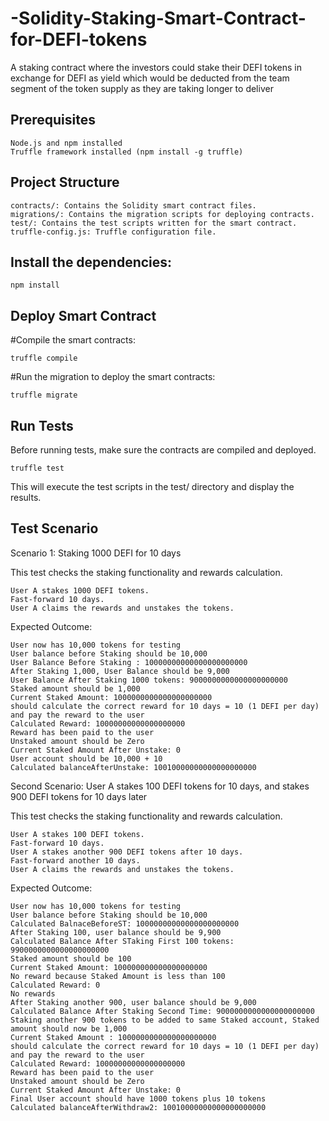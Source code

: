 # -Solidity-Staking-Smart-Contract-for-DEFI-tokens
A staking contract where the investors could stake their DEFI tokens in exchange for DEFI as yield which would be deducted from the team segment of the token supply as they are taking longer to deliver
## Prerequisites

    Node.js and npm installed
    Truffle framework installed (npm install -g truffle)

## Project Structure

    contracts/: Contains the Solidity smart contract files.
    migrations/: Contains the migration scripts for deploying contracts.
    test/: Contains the test scripts written for the smart contract.
    truffle-config.js: Truffle configuration file.


## Install the dependencies:

    npm install

## Deploy Smart Contract

#Compile the smart contracts:

    truffle compile

#Run the migration to deploy the smart contracts:

    truffle migrate

## Run Tests

Before running tests, make sure the contracts are compiled and deployed.

    truffle test

This will execute the test scripts in the test/ directory and display the results.

## Test Scenario

Scenario 1: Staking 1000 DEFI for 10 days

This test checks the staking functionality and rewards calculation.

    User A stakes 1000 DEFI tokens.
    Fast-forward 10 days.
    User A claims the rewards and unstakes the tokens.

Expected Outcome:

    User now has 10,000 tokens for testing
    User balance before Staking should be 10,000
    User Balance Before Staking : 10000000000000000000000
    After Staking 1,000, User Balance should be 9,000
    User Balance After Staking 1000 tokens: 9000000000000000000000
    Staked amount should be 1,000
    Current Staked Amount: 1000000000000000000000
    should calculate the correct reward for 10 days = 10 (1 DEFI per day) and pay the reward to the user
    Calculated Reward: 10000000000000000000
    Reward has been paid to the user
    Unstaked amount should be Zero
    Current Staked Amount After Unstake: 0
    User account should be 10,000 + 10
    Calculated balanceAfterUnstake: 10010000000000000000000


Second Scenario: User A stakes 100 DEFI tokens for 10 days, and stakes 900 DEFI tokens for 10 days later

This test checks the staking functionality and rewards calculation.

    User A stakes 100 DEFI tokens.
    Fast-forward 10 days.
    User A stakes another 900 DEFI tokens after 10 days.
    Fast-forward another 10 days.
    User A claims the rewards and unstakes the tokens.

Expected Outcome:

    User now has 10,000 tokens for testing
    User balance before Staking should be 10,000
    Calculated BalnaceBeforeST: 10000000000000000000000
    After Staking 100, user balance should be 9,900
    Calculated Balance After STaking First 100 tokens: 9900000000000000000000
    Staked amount should be 100
    Current Staked Amount: 100000000000000000000
    No reward because Staked Amount is less than 100
    Calculated Reward: 0
    No rewards
    After Staking another 900, user balance should be 9,000
    Calculated Balance After Staking Second Time: 9000000000000000000000
    Staking another 900 tokens to be added to same Staked account, Staked amount should now be 1,000
    Current Staked Amount : 1000000000000000000000
    should calculate the correct reward for 10 days = 10 (1 DEFI per day) and pay the reward to the user
    Calculated Reward: 10000000000000000000
    Reward has been paid to the user
    Unstaked amount should be Zero
    Current Staked Amount After Unstake: 0
    Final User account should have 1000 tokens plus 10 tokens
    Calculated balanceAfterWithdraw2: 10010000000000000000000


